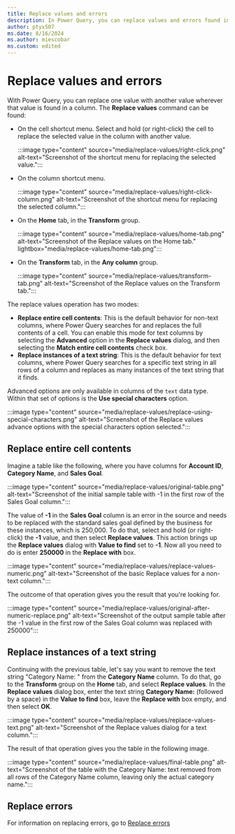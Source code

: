 ```yaml
---
title: Replace values and errors
description: In Power Query, you can replace values and errors found in one or multiple columns with a value of your choice. This article demonstrates how to do this transformation in Power Query.
author: ptyx507
ms.date: 8/16/2024
ms.author: miescobar
ms.custom: edited
---
```


# Replace values and errors

With Power Query, you can replace one value with another value wherever that value is found in a column. The **Replace values** command can be found:

- On the cell shortcut menu. Select and hold (or right-click) the cell to replace the selected value in the column with another value.

   :::image type="content" source="media/replace-values/right-click.png" alt-text="Screenshot of the shortcut menu for replacing the selected value.":::

- On the column shortcut menu.

   :::image type="content" source="media/replace-values/right-click-column.png" alt-text="Screenshot of the shortcut menu for replacing the selected column.":::

- On the **Home** tab, in the **Transform** group.

   :::image type="content" source="media/replace-values/home-tab.png" alt-text="Screenshot of the Replace values on the Home tab." lightbox="media/replace-values/home-tab.png":::

- On the **Transform** tab, in the **Any column** group.

   :::image type="content" source="media/replace-values/transform-tab.png" alt-text="Screenshot of the Replace values on the Transform tab.":::

The replace values operation has two modes:

- **Replace entire cell contents**: This is the default behavior for non-text columns, where Power Query searches for and replaces the full contents of a cell. You can enable this mode for text columns by selecting the **Advanced** option in the **Replace values** dialog, and then selecting the **Match entire cell contents** check box.
- **Replace instances of a text string**: This is the default behavior for text columns, where Power Query searches for a specific text string in all rows of a column and replaces as many instances of the text string that it finds.

Advanced options are only available in columns of the `text` data type. Within that set of options is the **Use special characters** option.

:::image type="content" source="media/replace-values/replace-using-special-characters.png" alt-text="Screenshot of the Replace values advance options with the special characters option selected.":::

## Replace entire cell contents

Imagine a table like the following, where you have columns for **Account ID**, **Category Name**, and **Sales Goal**.

:::image type="content" source="media/replace-values/original-table.png" alt-text="Screenshot of the initial sample table with -1 in the first row of the Sales Goal column.":::

The value of **-1** in the **Sales Goal** column is an error in the source and needs to be replaced with the standard sales goal defined by the business for these instances, which is 250,000. To do that, select and hold (or right-click) the **-1** value, and then select **Replace values**. This action brings up the **Replace values** dialog with **Value to find** set to **-1**. Now all you need to do is enter **250000** in the **Replace with** box.

:::image type="content" source="media/replace-values/replace-values-numeric.png" alt-text="Screenshot of the basic Replace values for a non-text column.":::

The outcome of that operation gives you the result that you're looking for.

:::image type="content" source="media/replace-values/original-after-numeric-replace.png" alt-text="Screenshot of the output sample table after the -1 value in the first row of the Sales Goal column was replaced with 250000":::

## Replace instances of a text string

Continuing with the previous table, let's say you want to remove the text string "Category Name: " from the **Category Name** column. To do that, go to the **Transform** group on the **Home** tab, and select **Replace values**. In the **Replace values** dialog box, enter the text string **Category Name:** (followed by a space) in the **Value to find** box, leave the **Replace with** box empty, and then select **OK**.

:::image type="content" source="media/replace-values/replace-values-text.png" alt-text="Screenshot of the Replace values dialog for a text column.":::

The result of that operation gives you the table in the following image.

:::image type="content" source="media/replace-values/final-table.png" alt-text="Screenshot of the table with the Category Name: text removed from all rows of the Category Name column, leaving only the actual category name.":::

## Replace errors

For information on replacing errors, go to [Replace errors](dealing-with-errors.md#replace-errors)
